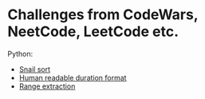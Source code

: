 # Challenges from CodeWars, NeetCode, LeetCode etc.

Python:

- [Snail sort](snail_sort/)
- [Human readable duration format](human_readable_duration_format/)
- [Range extraction](range_extraction/)